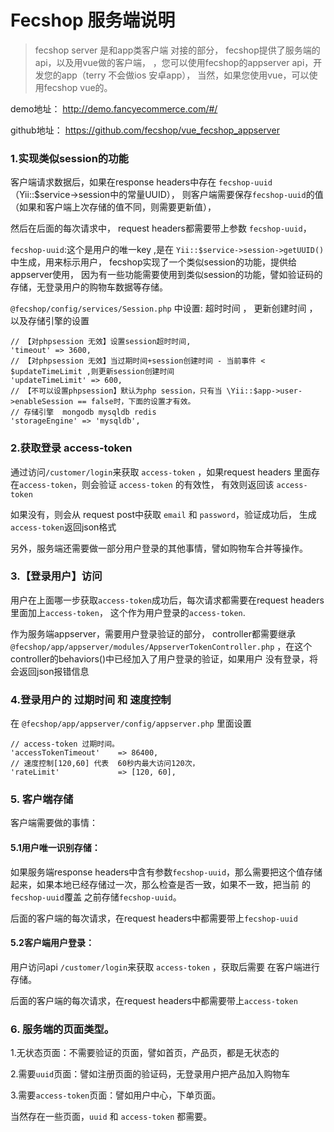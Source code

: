 Fecshop 服务端说明
============

> fecshop server 是和app类客户端 对接的部分，
> fecshop提供了服务端的api，以及用vue做的客户端，
> ，您可以使用fecshop的appserver api，开发您的app（terry 不会做ios 安卓app），
> 当然，如果您使用vue，可以使用fecshop vue的。

demo地址： http://demo.fancyecommerce.com/#/

github地址： https://github.com/fecshop/vue_fecshop_appserver



### 1.实现类似session的功能

客户端请求数据后，如果在response headers中存在 `fecshop-uuid` （Yii::$service->session中的常量UUID），
则客户端需要保存`fecshop-uuid`的值（如果和客户端上次存储的值不同，则需要更新值），

然后在后面的每次请求中，
request headers都需要带上参数 `fecshop-uuid`，

`fecshop-uuid`:这个是用户的唯一key
,是在 `Yii::$service->session->getUUID()`中生成，用来标示用户，
fecshop实现了一个类似session的功能，提供给appserver使用，
因为有一些功能需要使用到类似session的功能，譬如验证码的存储，无登录用户的购物车数据等存储。



`@fecshop/config/services/Session.php` 中设置: 超时时间 ， 更新创建时间 ， 以及存储引擎的设置

```
// 【对phpsession 无效】设置session超时时间, 
'timeout' => 3600,
// 【对phpsession 无效】当过期时间+session创建时间 - 当前事件 < $updateTimeLimit ,则更新session创建时间
'updateTimeLimit' => 600,
// 【不可以设置phpsession】默认为php session，只有当 \Yii::$app->user->enableSession == false时，下面的设置才有效。
// 存储引擎  mongodb mysqldb redis
'storageEngine' => 'mysqldb',
```


### 2.获取登录 access-token

通过访问`/customer/login`来获取 `access-token` ，如果request headers 里面存在`access-token`，则会验证 `access-token` 的有效性，
有效则返回该 `access-token`

如果没有，则会从 request post中获取 `email` 和 `password`，验证成功后，
生成`access-token`返回json格式


另外，服务端还需要做一部分用户登录的其他事情，譬如购物车合并等操作。

### 3.【登录用户】访问

用户在上面哪一步获取`access-token`成功后，每次请求都需要在request headers里面加上`access-token`，
这个作为用户登录的`access-token`.

作为服务端appserver，需要用户登录验证的部分，
controller都需要继承
`@fecshop/app/appserver/modules/AppserverTokenController.php`
，在这个controller的behaviors()中已经加入了用户登录的验证，如果用户
没有登录，将会返回json报错信息


### 4.登录用户的 过期时间 和 速度控制

在 `@fecshop/app/appserver/config/appserver.php` 里面设置

```
// access-token 过期时间。
'accessTokenTimeout'    => 86400,
// 速度控制[120,60] 代表  60秒内最大访问120次，
'rateLimit'             => [120, 60],
```

### 5. 客户端存储

客户端需要做的事情：

#### 5.1用户唯一识别存储：

如果服务端response headers中含有参数`fecshop-uuid`，那么需要把这个值存储
起来，如果本地已经存储过一次，那么检查是否一致，如果不一致，把当前
的`fecshop-uuid`覆盖 之前存储`fecshop-uuid`。

后面的客户端的每次请求，在request headers中都需要带上`fecshop-uuid`

#### 5.2客户端用户登录：

用户访问api `/customer/login`来获取 `access-token` ，获取后需要
在客户端进行存储。

后面的客户端的每次请求，在request headers中都需要带上`access-token`


### 6. 服务端的页面类型。

1.无状态页面：不需要验证的页面，譬如首页，产品页，都是无状态的

2.需要`uuid`页面：譬如注册页面的验证码，无登录用户把产品加入购物车

3.需要`access-token`页面：譬如用户中心，下单页面。

当然存在一些页面，`uuid` 和 `access-token` 都需要。









